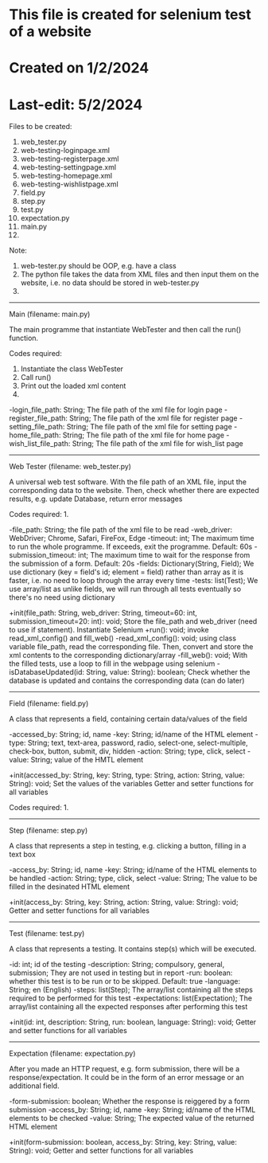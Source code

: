 # This file is created for selenium test of a website
# Created on 1/2/2024
# Last-edit: 5/2/2024

Files to be created: 
1. web_tester.py
2. web-testing-loginpage.xml
3. web-testing-registerpage.xml
4. web-testing-settingpage.xml
5. web-testing-homepage.xml
6. web-testing-wishlistpage.xml
7. field.py
8. step.py
9. test.py
10. expectation.py
11. main.py
12. 


Note: 
1. web-tester.py should be OOP, e.g. have a class
2. The python file takes the data from XML files and then input them on the website, i.e. no data should be stored in web-tester.py
3. 

------------------------------------------------------------------------------------------

Main (filename: main.py)

The main programme that instantiate WebTester and then call the run() function. 


Codes required: 
1. Instantiate the class WebTester
2. Call run()
3. Print out the loaded xml content
4. 


-login_file_path: String; The file path of the xml file for login page
-register_file_path: String; The file path of the xml file for register page
-setting_file_path: String; The file path of the xml file for setting page
-home_file_path: String; The file path of the xml file for home page
-wish_list_file_path: String; The file path of the xml file for wish_list page

------------------------------------------------------------------------------------------

Web Tester (filename: web_tester.py)

A universal web test software. With the file path of an XML file, input the corresponding data to the website. Then, check whether there are expected results, e.g. update Database, return error messages


Codes required: 
1. 

-file_path: String; the file path of the xml file to be read
-web_driver: WebDriver; Chrome, Safari, FireFox, Edge
-timeout: int; The maximum time to run the whole programme. If exceeds, exit the programme. Default: 60s
-submission_timeout: int; The maximum time to wait for the response from the submission of a form. Default: 20s
-fields: Dictionary(String, Field); We use dictionary (key = field's id; element = field) rather than array as it is faster, i.e. no need to loop through the array every time
-tests: list(Test); We use array/list as unlike fields, we will run through all tests eventually so there's no need using dictionary


+init(file_path: String, web_driver: String, timeout=60: int, submission_timeout=20: int): void; Store the file_path and web_driver (need to use if statement). Instantiate Selenium
+run(): void; invoke read_xml_config() and fill_web()
-read_xml_config(): void; using class variable file_path, read the corresponding file. Then, convert and store the xml contents to the corresponding dictionary/array
-fill_web(): void; With the filled tests, use a loop to fill in the webpage using selenium
-isDatabaseUpdated(id: String, value: String): boolean; Check whether the database is updated and contains the corresponding data (can do later)

------------------------------------------------------------------------------------------

Field (filename: field.py)

A class that represents a field, containing certain data/values of the field


-accessed_by: String; id, name
-key: String; id/name of the HTML element
-type: String; text, text-area, password, radio, select-one, select-multiple, check-box, button, submit, div, hidden
-action: String; type, click, select
-value: String; value of the HMTL element


+init(accessed_by: String, key: String, type: String, action: String, value: String): void; Set the values of the variables
Getter and setter functions for all variables


Codes required: 
1. 

------------------------------------------------------------------------------------------

Step (filename: step.py)

A class that represents a step in testing, e.g. clicking a button, filling in a text box


-access_by: String; id, name
-key: String; id/name of the HTML elements to be handled
-action: String; type, click, select
-value: String; The value to be filled in the desinated HTML element


+init(access_by: String, key: String, action: String, value: String): void; 
Getter and setter functions for all variables

------------------------------------------------------------------------------------------

Test (filename: test.py)

A class that represents a testing. It contains step(s) which will be executed. 


-id: int; id of the testing
-description: String; compulsory, general, submission; They are not used in testing but in report
-run: boolean: whether this test is to be run or to be skipped. Default: true
-language: String; en (English)
-steps: list(Step); The array/list containing all the steps required to be performed for this test
-expectations: list(Expectation); The array/list containing all the expected responses after performing this test


+init(id: int, description: String, run: boolean, language: String): void; 
Getter and setter functions for all variables

------------------------------------------------------------------------------------------

Expectation (filename: expectation.py)

After you made an HTTP request, e.g. form submission, there will be a response/expectation. It could be in the form of an error message or an additional field. 


-form-submission: boolean; Whether the response is reiggered by a form submission
-access_by: String; id, name
-key: String; id/name of the HTML elements to be checked
-value: String; The expected value of the returned HTML element


+init(form-submission: boolean, access_by: String, key: String, value: String): void; 
Getter and setter functions for all variables


